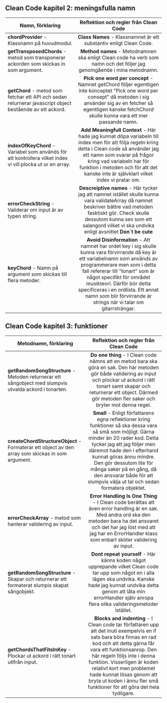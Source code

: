 ## Clean Code kapitel 2: meningsfulla namn

| Namn, förklaring | Reflektion och regler från Clean Code |      
| ---------------- |:-------------------------------------:|
| **chordProvider** - Klassnamn på huvudmodul. |  **Class Names** - Klassnamnet är ett substantiv enligt Clean Code.
| **getTransposedChords** - metod som transponerar ackorden som skickas in som argument. |  **Method names** - Metodnamnen ska enligt Clean code ha verb som namn och det följer jag genomgående i mina metodnamn.
| **getChord** - metod som fetchar ett API och sedan returnerar javascript object bestående av ett ackord. |  **Pick one word per concept** - Namnet getChord följer egentligen inte konceptet "Pick one word per consept" då metoden i sig använder sig av en fetcher så egentligen kanske fetchChord skulle kunna vara ett mer passande namn.
| **indexOfKeyChord** - Variabel som används för att kontrollera vilket index vi vill plocka ut ur en array. |  **Add Meaningfull Context** - Här hade jag kunnat döpa variabeln till index men för att följa regeln kring detta i Clean code så använder jag ett namn som svarar på frågor kring vad variabeln har för funktion i metoden och för att det kanske inte är självklart vilket index vi pratar om.
| **errorCheckString** - Validerar om input är av typen string. |  **Descreiptive names** - Här tycker jag att namnet istället skulle kunna vara validateArray då namnet beskriver bättre vad metoden fasktiskt gör. Check skulle dessutom kunna ses som ett salangord vilket vi ska undvika enligt avsnittet **Don´t be cute**
| **keyChord** - Namn på argument som skickas till flera metoder. | **Avoid Disinformation** - Att namnet har ordet key i sig skulle kunna vara förvirrande då key är ett variabelnamn som används av programmerare men som i detta fall refererar till "tonart" som är något specifikt för området musikteori. Därför bör detta specificeras i en ordlista. Ett annat namn som blir förvirrande är strings när vi talar om gitarrsträngar.


## Clean Code kapitel 3: funktioner

| Metodnamn, förklaring | Reflektion och regler från Clean Code |      
| ---------------- |:-------------------------------------:|
| **getRandomSongStructure** - Metoden returnerar ett sångobject med slumpvis utvalda ackord i tonarten. |  **Do one thing** - I Clean code nämns att en metod bara ska göra en sak. Den här metoden gör både validering av input och plockar ut ackord i rätt tonart samt skapar och returnerar ett object. Därmed gör metoden fler saker och bryter mot denna regel.
| **createChordStructureObject** - Formaterar ett object av den array som skickas in som argument. |  **Small** - Enligt författarens egna reflektioner kring funktioner så ska dessa vara så små som möjligt. Gärna minder än 20 rader kod. Detta tycker jag att jag följer men däremot hade den i efterhand kunnat göras ännu mindre. Den gör dessutom lite för många saker på en gång, då den ansvarar både för att slumpvis välja ut tal och sedan formatera objektet.
| **errorCheckArray** - metod som hanterar validering av input. |  **Error Handling Is One Thing** - I Clean code berättas att även error handling är en sak. Med andra ord ska den metoden bara ha det ansvaret och det har jag löst med att jag har en ErrorHandler klass som enbart sköter validering av input.
| **getRandomSongStructure** - Skapar och returnerar ett formaterat slumpis skapat sångobjekt. |  **Dont repeat yourself** - Här känns koden något upprepande vilket Clean code tar upp som något en i alla lägen ska undvika. Kanske hade jag kunnat undvika detta genom att låta min errorHandler själv anropa flera olika valideringsmetoder istället.
| **getChordsThatFitsInKey** - Plockar ut ackord i rätt tonart utifrån input. |  **Blocks and indenting** - I Clean code tar författaren upp att det inuti exempelvis en if sats bara böra finnas en rad kod och att detta gärna får vara ett funktionsanrop. Den här regeln följs inte i denna funktion. Visserligen är koden relativt kort men problemet hade kunnat lösas genom att bryta ut koden i ännu fler små funktioner för att göra det hela tydligare.